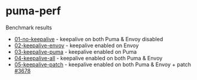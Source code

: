 # puma-perf

Benchmark results
- [01-no-keepalive](01-no-keepalive) - keepalive on both Puma & Envoy disabled
- [02-keepalive-envoy](02-keepalive-envoy) - keepalive enabled on Envoy
- [03-keepalive-puma](03-keepalive-puma) - keepalive enabled on Puma
- [04-keepalive-all](04-keepalive-all) - keepalive enabled on both Puma & Envoy
- [05-keepalive-patch](05-keepalive-patch) - keepalive enabled on both Puma & Envoy + patch [#3678](https://github.com/puma/puma/pull/3678)